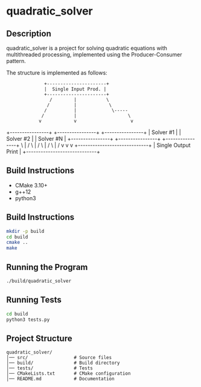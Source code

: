 # quadratic_solver

## Description
quadratic_solver is a project for solving quadratic equations with multithreaded processing, implemented using the Producer-Consumer pattern.  

The structure is implemented as follows:

                  +----------------------+
                  |  Single Input Prod. |
                  +----------------------+
                    /        |           \
                   /         |            \
                  /          |             \-----
                 /           |                   \
                v            v                    v
   +----------------+     +----------------+     +----------------+
   |  Solver #1     |     |  Solver #2     |     |  Solver #N     |
   +----------------+     +----------------+     +----------------+
           \                 |                    /
            \                |                   /
             \               |                  /
              \              |                 /
               v             v                v
               +-----------------------------+
               |      Single Output Print   |
               +-----------------------------+


## Build Instructions
- CMake 3.10+
- g++12
- python3

## Build Instructions
```sh
mkdir -p build
cd build
cmake ..
make
```

## Running the Program
```sh
./build/quadratic_solver
```

## Running Tests
```sh
cd build
python3 tests.py
```

## Project Structure
```
quadratic_solver/
│── src/                 # Source files
│── build/               # Build directory
│── tests/               # Tests
│── CMakeLists.txt       # CMake configuration
│── README.md            # Documentation